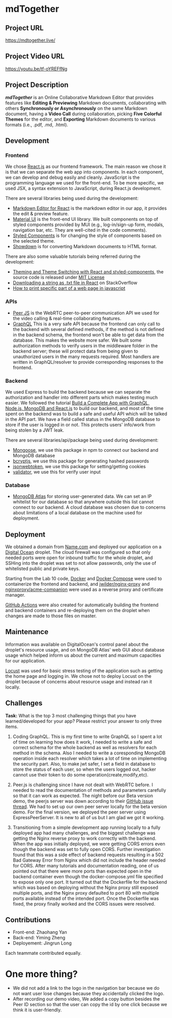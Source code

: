 # mdTogether
## Project URL

https://mdtogether.live/

## Project Video URL 

https://youtu.be/tf-oYREFfNg

## Project Description

***mdTogether*** is an Online Collaborative Markdown Editor that provides features like **Editing & Previewing** Markdown documents, collaborating with others **Synchronously or Asynchronously** on the same Markdown document, having a **Video Call** during collaboration, picking **Five Colorful Themes** for the editor, and **Exporting** Markdown documents to various formats (i.e., .pdf, .md, .html).

## Development

### Frontend
We chose [React.js](https://reactjs.org/) as our frontend framework. The main reason we chose it is that we can separate the web app into components. In each component, we can develop and debug easily and cleanly. JavaScript is the programming language we used for the front-end. To be more specific, we used JSX, a syntax extension to JavaScript, during React.js development.

There are several libraries being used during the development:
* [Markdown Editor for React](https://uiwjs.github.io/react-md-editor/) is the markdown editor in our app, it provides the edit & preview feature.
* [Material UI](https://mui.com/) is the front-end UI library. We built components on top of styled components provided by MUI (e.g., log-in/sign-up form, modals, navigation bar, etc. They are well-cited in the code comments).
* [Styled Components](https://styled-components.com/) is for changing the style of components based on the selected theme.
* [Showdown](http://showdownjs.com/) is for converting Markdown documents to HTML format.

There are also some valuable tutorials being referred during the development:
* [Theming and Theme Switching with React and styled-components](https://css-tricks.com/theming-and-theme-switching-with-react-and-styled-components/), the source code is released under [MIT License](https://github.com/atapas/theme-builder)
* [Downloading a string as .txt file in React](https://stackoverflow.com/questions/44656610/download-a-string-as-txt-file-in-react) on StackOverflow
* [How to print specific part of a web page in javascript](https://www.etutorialspoint.com/index.php/23-how-to-print-different-section-of-content-using-javascript)

### APIs
* [Peer JS](https://github.com/peers/peerjs#readme) is the WebRTC peer-to-peer communication API we used for the video calling & real-time collaborating features.
* [GraphQL](https://graphql.org/) This is a very safe API because the frontend can only call to the backend with several defined methods, if the method is not defined in the backend schema, the frontend won't be able to get data from the database. This makes the website more safer. We built some authorization methods to verify users in the middleware folder in the backend server; these will protect data from being given to unauthorized users in the many requests required. Most handlers are written in GraphQL/resolver to provide corresponding responses to the frontend.

### Backend
We used Express to build the backend because we can separate the authorization and handler into different parts which makes testing much easier. We followed the tutorial [Build a Complete App with GraphQL, Node.js, MongoDB and React.js](https://www.youtube.com/playlist?list=PL55RiY5tL51rG1x02Yyj93iypUuHYXcB_) to build our backend, and most of the time spent on the backend was to build a safe and useful API which will be talked in the API part. We have a field called status in the MongoDB database to store if the user is logged in or not. This protects users' info/work from being stolen by a JWT leak.

There are several libraries/api/package being used during development:
* [Mongoose](https://www.npmjs.com/package/mongoose), we use this package in npm to connect our backend and MongoDB database
* [bcryptjs](https://www.npmjs.com/package/bcryptjs), we use this package for generating hashed passwords
* [jsonwebtoken](https://www.npmjs.com/package/jsonwebtoken), we use this package for setting/getting cookies
* [validator](https://www.npmjs.com/package/validator), we use this for verify user input
### Database
* [MongoDB Atlas](https://www.mongodb.com/atlas) for storing user-generated data. We can set an IP whitelist for our database so that anywhere outside this list cannot connect to our backend. A cloud database was chosen due to concerns about limitations of a local database on the machine used for deployment.


## Deployment

We obtained a domain from [Name.com](https://www.name.com/) and deployed our application on a [Digital Ocean](https://www.digitalocean.com/) droplet. The cloud firewall was configured so that only needed ports were open for inbound traffic for the whole droplet, and SSHing into the droplet was set to not allow passwords, only the use of whitelisted public and private keys.

Starting from the Lab 10 code, [Docker](https://www.docker.com/) and [Docker Compose](https://docs.docker.com/compose/) were used to containerize the frontend and backend, and [jwilder/nginx-proxy](https://hub.docker.com/r/jwilder/nginx-proxy) and [nginxproxy/acme-companion](https://hub.docker.com/r/nginxproxy/acme-companion) were used as a reverse proxy and certificate manager.

[GitHub Actions](https://github.com/features/actions) were also created for automatically building the frontend and backend containers and re-deploying them on the droplet when changes are made to those files on master.

## Maintenance

Information was available on DigitalOcean's control panel about the droplet's resource usage, and on MongoDB Atlas' web GUI about database usage which helped inform us about the current and maximum capacities for our application.

[Locust](https://locust.io/) was used for basic stress testing of the application such as getting the home page and logging in. We chose not to deploy Locust on the droplet because of concerns about resource usage and instead ran it locally.

## Challenges

**Task:** What is the top 3 most challenging things that you have learned/developed for your app? Please restrict your answer to only three items. 

1. Coding GraphQL. This is my first time to write GraphQL so I spent a lot of time on learning how does it work, I needed to write a safe and correct schema for the whole backend as well as resolvers for each method in the schema. Also I needed to write a coresponding MongoDB operation inside each resolver which takes a lot of time on implementing the security part. Also, to make jwt safer, I set a field in database to store the status of each user, so when the users logged out, hacker cannot use their token to do some operation(create,modify,etc).

2. Peer.js is challenging since I have not dealt with WebRTC before. I needed to read the documentation of methods and parameters carefully so that it can work as expected. The night before our Beta version demo, the peerjs server was down according to their [GitHub issue thread](https://github.com/peers/peerjs/issues/939). We had to set up our own peer server locally for the beta version demo. For the final version, we deployed the peer server using ExpressPeerServer. It is new to all of us but I am glad we got it working.

3. Transitioning from a simple development app running locally to a fully deployed app had many challenges, and the biggest challenge was getting the Nginx reverse proxy to work correctly with the backend. When the app was initially deployed, we were getting CORS errors even though the backend was set to fully open CORS. Further investigation found that this was a side effect of backend requests resulting in a 502 Bad Gateway Error from Nginx which did not include the header needed for CORS. After many tutorials and documentation reading, one of us pointed out that there were more ports than expected open in the backend container even though the docker-compose.yml file specified to expose only one port. It turned out that the Dockerfile for the backend which was based on deploying without the Nginx proxy still exposed multiple ports, and the Nginx proxy defaulted to port 80 with multiple ports available instead of the intended port. Once the Dockerfile was fixed, the proxy finally worked and the CORS issues were resolved.

## Contributions

- Front-end: Zhaohang Yan
- Back-end: Yiming Zheng
- Deployement: Jingrun Long

Each teammate contributed equally.

# One more thing? 

- We did not add a link to the logo in the navigation bar because we do not want user lose changes because they accidentally clicked the logo.
- After recording our demo video, We added a copy button besides the Peer ID section so that the user can copy the id by one click because we think it is user-friendly.
